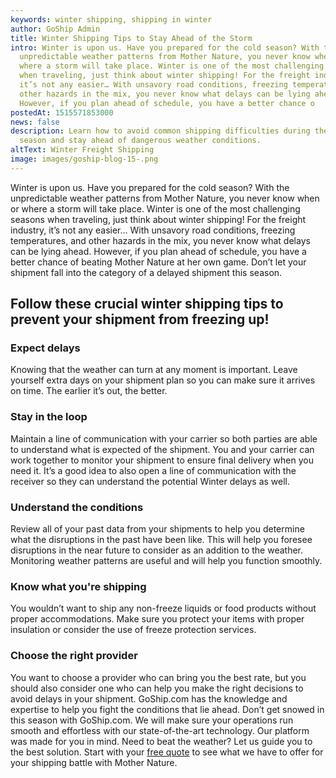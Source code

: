 ```yaml
---
keywords: winter shipping, shipping in winter
author: GoShip Admin
title: Winter Shipping Tips to Stay Ahead of the Storm
intro: Winter is upon us. Have you prepared for the cold season? With the
  unpredictable weather patterns from Mother Nature, you never know when or
  where a storm will take place. Winter is one of the most challenging seasons
  when traveling, just think about winter shipping! For the freight industry,
  it’s not any easier… With unsavory road conditions, freezing temperatures, and
  other hazards in the mix, you never know what delays can be lying ahead.
  However, if you plan ahead of schedule, you have a better chance o
postedAt: 1515571853000
news: false
description: Learn how to avoid common shipping difficulties during the winter
  season and stay ahead of dangerous weather conditions.
altText: Winter Freight Shipping
image: images/goship-blog-15-.png
---
```

Winter is upon us. Have you prepared for the cold season? With the unpredictable weather patterns from Mother Nature, you never know when or where a storm will take place. Winter is one of the most challenging seasons when traveling, just think about winter shipping! For the freight industry, it’s not any easier… With unsavory road conditions, freezing temperatures, and other hazards in the mix, you never know what delays can be lying ahead. However, if you plan ahead of schedule, you have a better chance of beating Mother Nature at her own game. Don’t let your shipment fall into the category of a delayed shipment this season.

Follow these crucial winter shipping tips to prevent your shipment from freezing up!
------------------------------------------------------------------------------------

### Expect delays

Knowing that the weather can turn at any moment is important. Leave yourself extra days on your shipment plan so you can make sure it arrives on time. The earlier it’s out, the better.

### Stay in the loop

Maintain a line of communication with your carrier so both parties are able to understand what is expected of the shipment. You and your carrier can work together to monitor your shipment to ensure final delivery when you need it. It’s a good idea to also open a line of communication with the receiver so they can understand the potential Winter delays as well.

### Understand the conditions

Review all of your past data from your shipments to help you determine what the disruptions in the past have been like. This will help you foresee disruptions in the near future to consider as an addition to the weather. Monitoring weather patterns are useful and will help you function smoothly.

### Know what you're shipping

You wouldn’t want to ship any non-freeze liquids or food products without proper accommodations. Make sure you protect your items with proper insulation or consider the use of freeze protection services.

### Choose the right provider

You want to choose a provider who can bring you the best rate, but you should also consider one who can help you make the right decisions to avoid delays in your shipment. GoShip.com has the knowledge and expertise to help you fight the conditions that lie ahead. Don’t get snowed in this season with GoShip.com. We will make sure your operations run smooth and effortless with our state-of-the-art technology. Our platform was made for you in mind. Need to beat the weather? Let us guide you to the best solution. Start with your [free quote](https://app.goship.com/#/wizard) to see what we have to offer for your shipping battle with Mother Nature.
